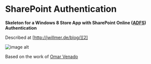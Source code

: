 SharePoint Authentication
========================

**Skeleton for a Windows 8 Store App with SharePoint Online ([ADFS][1]) Authentication**

Described at [http://jwillmer.de/blog/][2]


![image alt][4]

Based on the work of [Omar Venado][3]

  [1]: http://blogs.msdn.com/b/omarv/archive/2012/11/15/developing-windows-store-apps-for-sharepoint-online-with-sso-single-sign-on.aspx
  [2]: http://jwillmer.de/blog/2013/01/04/sharepoint-online-with-adfs-authentication/
  [3]: http://blogs.msdn.com/b/omarv/archive/2012/11/15/developing-windows-store-apps-for-sharepoint-online-with-sso-single-sign-on.aspx
  [4]: https://raw.github.com/jwillmer/SharePointAuthentication/master/SharePointOnlineAuth.png
